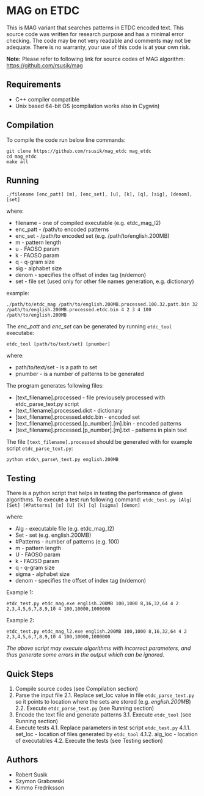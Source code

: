 
# MAG on ETDC

This is MAG variant that searches patterns in ETDC encoded text. This source code was written for research purpose and has a minimal error checking. The code may be not very readable and comments may not be adequate. There is no warranty, your use of this code is at your own risk.

**Note:** Please refer to following link for source codes of MAG algorithm: https://github.com/rsusik/mag


## Requirements
* C++ compiler compatible 
* Unix based 64-bit OS (compilation works also in Cygwin)

## Compilation

To compile the code run below line commands:
```shell
git clone https://github.com/rsusik/mag_etdc mag_etdc
cd mag_etdc
make all
```

## Running
```shell
./filename [enc_patt] [m], [enc_set], [u], [k], [q], [sig], [denom], [set]
```

where:
* filename - one of compiled executable (e.g. etdc\_mag\_l2)
* enc\_patt - /path/to encoded patterns 
* enc\_set  - /path/to encoded set (e.g. /path/to/english.200MB)
* m         - pattern length
* u         - FAOSO param
* k         - FAOSO param
* q         - q-gram size
* sig       - alphabet size
* denom     - specifies the offset of index tag (n/demon)
* set       - file set (used only for other file names generation, e.g. dictionary)

example:
```shell
./path/to/etdc_mag /path/to/english.200MB.processed.100.32.patt.bin 32 /path/to/english.200MB.processed.etdc.bin 4 2 3 4 100 /path/to/english.200MB
```

The *enc\_patt* and *enc\_set* can be generated by running `etdc_tool` executabe:
```shell
etdc_tool [path/to/text/set] [pnumber]
```

where:
* path/to/text/set - is a path to set
* pnumber - is a number of patterns to be generated

The program generates following files:
* [text\_filename].processed - file previousely processed with etdc\_parse\_text.py script
* [text\_filename].processed.dict - dictionary
* [text\_filename].processed.etdc.bin - encoded set
* [text\_filename].processed.[p_number].[m].bin - encoded patterns
* [text\_filename].processed.[p_number].[m].txt - patterns in plain text



The file `[text_filename].processed` should be generated with for example script `etdc_parse_text.py`:
```shell
python etdc\_parse\_text.py english.200MB
```

## Testing

There is a python script that helps in testing the performance of given algorithms.
To execute a test run following command:
`etdc_test.py [Alg] [Set] [#Patterns] [m] [U] [k] [q] [sigma] [demon]`

where:
* Alg - executable file (e.g. etdc\_mag\_l2)
* Set - set (e.g. english.200MB)
* #Patterns - number of patterns (e.g. 100)
* m - pattern length
* U - FAOSO param
* k - FAOSO param
* q - q-gram size
* sigma - alphabet size
* denom - specifies the offset of index tag (n/demon)

Example 1:
```shell
etdc_test.py etdc_mag.exe english.200MB 100,1000 8,16,32,64 4 2 2,3,4,5,6,7,8,9,10 4 100,10000,1000000
```

Example 2:
```shell
etdc_test.py etdc_mag_l2.exe english.200MB 100,1000 8,16,32,64 4 2 2,3,4,5,6,7,8,9,10 4 100,10000,1000000
```

*The above script may execute algorithms with incorrect parameters, and thus generate some errors in the output which can be ignored.*


## Quick Steps

1. Compile source codes (see Compilation section)
2. Parse the input file
	2.1. Replace set_loc value in file `etdc_parse_text.py` so it points to location where the sets are stored (e.g. *english.200MB*)
	2.2. Execute `etdc_parse_text.py` (see Running section)
3. Encode the text file and generate patterns
	3.1. Execute `etdc_tool` (see Running section)
4. Execute tests
	4.1. Replace parameters in test script `etdc_test.py`
		4.1.1. set_loc - location of files generated by `etdc_tool`
		4.1.2. alg_loc - location of executables
	4.2. Execute the tests (see Testing section)

## Authors

* Robert Susik
* Szymon Grabowski
* Kimmo Fredriksson
